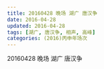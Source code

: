 ```yaml
---
title: 20160428 晚场 湖广 唐汉争 
date: 2016-04-28
updated: 2016-04-28
tags: [湖广, 唐汉争, 相声, 高峰] 
categories: (2016)丙申年场次 
---
```

20160428 晚场 湖广 唐汉争 
